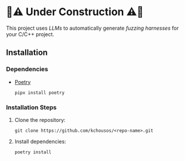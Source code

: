 # 🚧⚠️ **Under Construction** ⚠️🚧

This project uses *LLMs* to automatically generate *fuzzing harnesses* for your
C/C++ project.

## Installation

### Dependencies

- [Poetry](https://python-poetry.org/)

    ```
    pipx install poetry
    ```

### Installation Steps

1. Clone the repository:

    ```
    git clone https://github.com/kchousos/<repo-name>.git
    ```

2. Install dependencies:

    ```
    poetry install
    ```